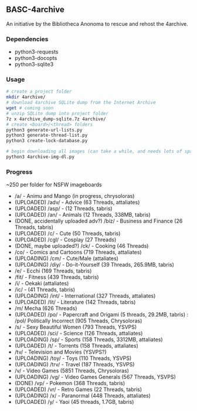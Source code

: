 ## BASC-4archive

An initiative by the Bibliotheca Anonoma to rescue and rehost the 4archive.

### Dependencies

* python3-requests
* python3-docopts
* python3-sqlite3

### Usage

```bash
# create a project folder
mkdir 4archive/
# download 4archive SQLite dump from the Internet Archive
wget # coming soon
# unzip SQLite dump into project folder
7z x 4archive_dump-sqlite.7z 4archive/
# create <board>/<thread> folders
python3 generate-url-lists.py
python3 generate-thread-list.py
python3 create-lock-database.py

# begin downloading all images (can take a while, and needs lots of space)
python3 4archive-img-dl.py
```

### Progress

~250 per folder for NSFW imageboards

* /a/ - Animu and Mango (in progress, chrysoloras)
* (UPLOADED) /adv/ - Advice (63 Threads, attaliates)
* (UPLOADED) /asp/ - (12 Threads, tabris)
* (UPLOADED) /an/ - Animals (12 Threads, 338MB, tabris)
* (DONE, accidentally uploaded adv?) /biz/ - Business and Finance (26 Threads, tabris)
* (UPLOADED) /c/ - Cute (50 Threads, tabris)
* (UPLOADED) /cgl/ - Cosplay (27 Threads)
* (DONE, maybe uploaded?) /ck/ - Cooking (46 Threads)
* /co/ - Comics and Cartoons (719 Threads, attaliates)
* (UPLOADING) /cm/ - Cute/Male (attaliates)
* (UPLOADING) /diy/ - Do-it-Yourself (39 Threads, 265.9MB, tabris)
* /e/ - Ecchi (169 Threads, tabris)
* /fit/ - Fitness (439 Threads, tabris)
* /i/ - Oekaki (attaliates)
* /ic/ - (41 Threads, tabris)
* (UPLOADING) /int/ - International (327 Threads, attaliates)
* (UPLOADED) /lit/ - Literature (142 Threads, tabris)
* /m/ Mecha (626 Threads)
* (UPLOADED) /po/ - Papercraft and Origami (5 threads, 29.2MB, tabris)
: /pol/ Politically Incorrect (905 Threads, Chrysoloras)
* /s/ - Sexy Beautiful Women (793 Threads, YSVPS)
* (UPLOADED) /sci/ - Science (126 Threads, attaliates)
* (UPLOADING) /sp/ - Sports (158 Threads, 3312MB, attaliates)
* (UPLOADED) /t/ - Torrents (158 Threads, attaliates)
* /tv/ - Television and Movies (YSVPS?)
* (UPLOADING) /toy/ - Toys (110 Threads, YSVPS)
* (UPLOADING) /trv/ - Travel (187 Threads, YSVPS)
* /v/ - Video Games (5851 Threads, Chrysoloras)
* (UPLOADING) /vg/ - Video Games Generals (567 Threads, YSVPS)
* (DONE) /vp/ - Pokemon (368 Threads, tabris)
* (UPLOADED) /vr/ - Retro Games (22 Threads, tabris)
* (UPLOADING) /x/ - Paranormal (448 Threads, attaliates)
* (UPLOADED) /y/ - Yaoi (45 threads, 1.7GB, tabris)
